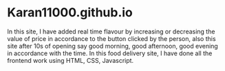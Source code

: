 # Karan11000.github.io
In this site, I have added real time flavour by increasing or decreasing the value of price in accordance to the button clicked by the person, also this site after 10s of opening
say good morning, good afternoon, good evening in accordance with the time.
In this food delivery site, I have done all the frontend work using HTML, CSS, Javascript.
